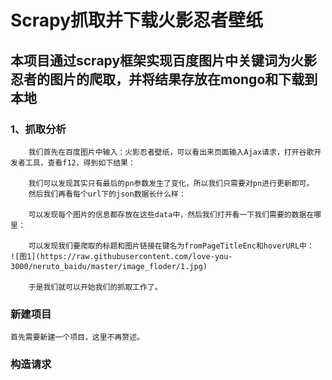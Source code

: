 # Scrapy抓取并下载火影忍者壁纸

## 本项目通过scrapy框架实现百度图片中关键词为火影忍者的图片的爬取，并将结果存放在mongo和下载到本地

### 1、抓取分析

        我们首先在百度图片中输入：火影忍者壁纸，可以看出来页面输入Ajax请求，打开谷歌开发者工具，查看f12，得到如下结果：

        我们可以发现其实只有最后的pn参数发生了变化，所以我们只需要对pn进行更新即可。
        然后我们再看每个url下的json数据长什么样：

        可以发现每个图片的信息都存放在这些data中，然后我们打开看一下我们需要的数据在哪里：

        可以发现我们要爬取的标题和图片链接在键名为fromPageTitleEnc和hoverURL中：
	![图1](https://raw.githubusercontent.com/love-you-3000/neruto_baidu/master/image_floder/1.jpg)	

        于是我们就可以开始我们的抓取工作了。


### 新建项目
	首先需要新建一个项目，这里不再赘述。

### 构造请求
	
        
